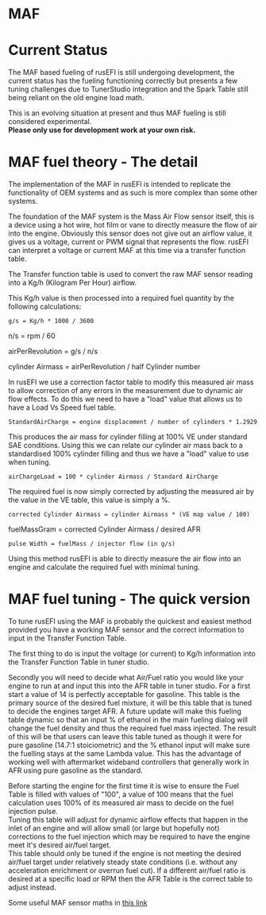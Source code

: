 # MAF

# Current Status

The MAF based fueling of rusEFI is still undergoing development, the current status has the fueling functioning correctly but presents a few tuning challenges due to TunerStudio integration and the Spark Table still being reliant on the old engine load math.

This is an evolving situation at present and thus MAF fueling is still considered experimental.  
**Please only use for development work at your own risk.**

# MAF fuel theory - The detail

The implementation of the MAF in rusEFI is intended to replicate the functionality of OEM systems and as such is more complex than some other systems.

The foundation of the MAF system is the Mass Air Flow sensor itself, this is a device using a hot wire, hot film or vane to directly measure the flow of air into the engine.
Obviously this sensor does not give out an airflow value, it gives us a voltage, current or PWM signal that represents the flow. rusEFI can interpret a voltage or current MAF at this time via a transfer function table.

[//]: # "Insert the MAF transfer function screen shot"

The Transfer function table is used to convert the raw MAF sensor reading into a Kg/h (Kilogram Per Hour) airflow.

This Kg/h value is then processed into a required fuel quantity by the following calculations:

    g/s = Kg/h * 1000 / 3600

 n/s = rpm / 60

 airPerRevolution = g/s / n/s

 cylinder Airmass = airPerRevolution / half Cylinder number

In rusEFI we use a correction factor table to modify this measured air mass to allow correction of any errors in the measurement due to dynamic air flow effects.
To do this we need to have a "load" value that allows us to have a Load Vs Speed fuel table.

    StandardAirCharge = engine displacement / number of cylinders * 1.2929 

This produces the air mass for cylinder filling at 100% VE under standard SAE conditions.
Using this we can relate our cylinder air mass back to a standardised 100% cylinder filling and thus we have a "load" value to use when tuning.

    airChargeLoad = 100 * cylinder Airmass / Standard AirCharge

The required fuel is now simply corrected by adjusting the measured air by the value in the VE table, this value is simply a %.

    corrected Cylinder Airmass = cylinder Airmass * (VE map value / 100)

 fuelMassGram = corrected Cylinder Airmass / desired AFR

    pulse Width = fuelMass / injector flow (in g/s)

Using this method rusEFI is able to directly measure the air flow into an engine and calculate the required fuel with minimal tuning.

# MAF fuel tuning - The quick version

To tune rusEFI using the MAF is probably the quickest and easiest method provided you have a working MAF sensor and the correct information to input in the Transfer Function Table.

The first thing to do is input the voltage (or current) to Kg/h information into the Transfer Function Table in tuner studio.

Secondly you will need to decide what Air/Fuel ratio you would like your engine to run at and input this into the AFR table in tuner studio.
For a first start a value of 14 is perfectly acceptable for gasoline.
This table is the primary source of the desired fuel mixture, it will be this table that is tuned to decide the engines target AFR.
A future update will make this fueling table dynamic so that an input % of ethanol in the main fueling dialog will change the fuel density and thus the required fuel mass injected. The result of this will be that users can leave this table tuned as though it were for pure gasoline (14.7:1 stoiciometric) and the % ethanol input will make sure the fuelling stays at the same Lambda value.
This has the advantage of working well with aftermarket wideband controllers that generally work in AFR using pure gasoline as the standard.

[//]: # "Add AFR table picture"

Before starting the engine for the first time it is wise to ensure the Fuel Table is filled with values of "100", a value of 100 means that the fuel calculation uses 100% of its measured air mass to decide on the fuel injection pulse.  
Tuning this table will adjust for dynamic airflow effects that happen in the inlet of an engine and will allow small (or large but hopefully not) corrections to the fuel injection which may be required to have the engine meet it's desired air/fuel target.  
This table should only be tuned if the engine is not meeting the desired air/fuel target under relatively steady state conditions (i.e. without any acceleration enrichment or overrun fuel cut).
If a different air/fuel ratio is desired at a specific load or RPM then the AFR Table is the correct table to adjust instead.

[//]: # "Add VE table picture"

Some useful MAF sensor maths in [this link](https://www.efunda.com/designstandards/sensors/hot_wires/hot_wires_theory.cfm)

[//]: # "OrchardPerformance"
